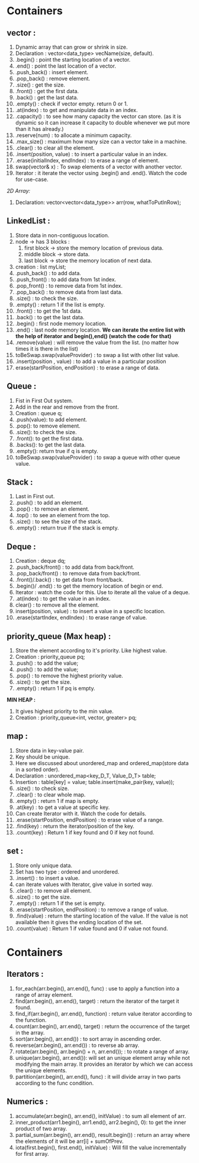 # Containers

## vector :

1. Dynamic array that can grow or shrink in size.
2. Declaration : vector<data_type> vecName(size, default).
3. .begin() : point the starting location of a vector.
4. .end() : point the last location of a vector.
5. .push_back() : insert element.
6. .pop_back() : remove element.
7. .size() : get the size.
8. .front() : get the first data.
9. .back() : get the last data.
10. .empty() : check if vector empty. return 0 or 1.
11. .at(index) : to get and manipulate data in an index.
12. .capacity() : to see how many capacity the vector can store. (as it is dynamic so it can increase it capacity to double whenever we put more than it has already.)
13. .reserve(num) : to allocate a minimum capacity.
14. .max_size() : maximum how many size can a vector take in a machine.
15. .clear() : to clear all the element.
16. .insert(position, value) : to insert a particular value in an index.
17. .erase(initialIndex, endIndex) : to erase a range of element.
18. swap(vector& x) : To swap elements of a vector with another vector.
19. Iterator : it iterate the vector using .begin() and .end(). Watch the code for use-case.

_2D Array:_

1.  Declaration: vector<vector<data_type>> arr(row, whatToPutInRow);

## LinkedList :

1. Store data in non-contiguous location.
2. node -> has 3 blocks :
   1. first block -> store the memory location of previous data.
   2. middle block -> store data.
   3. last block -> store the memory location of next data.
3. creation : list<int> myList;
4. .push_back() : to add data.
5. .push_front() : to add data from 1st index.
6. .pop_front() : to remove data from 1st index.
7. .pop_back() : to remove data from last data.
8. .size() : to check the size.
9. .empty() : return 1 if the list is empty.
10. .front() : to get the 1st data.
11. .back() : to get the last data.
12. .begin() : first node memory location.
13. .end() : last node memory location.
    **We can iterate the entire list with the help of iterator and begin(),end() (watch the code for that)**
14. .remove(value) : will remove the value from the list. (no matter how times it is there in the list)
15. toBeSwap.swap(valueProvider) : to swap a list with other list value.
16. .insert(position , value) : to add a value in a particular position
17. erase(startPosition, endPosition) : to erase a range of data.

## Queue :

1. Fist in First Out system.
2. Add in the rear and remove from the front.
3. Creation : queue<int> q;
4. .push(value): to add element.
5. .pop(): to remove element.
6. .size(): to check the size.
7. .front(): to get the first data.
8. .backs(): to get the last data.
9. .empty(): return true if q is empty.
10. toBeSwap.swap(valueProvider) : to swap a queue with other queue value.

## Stack :

1. Last in First out.
2. .push() : to add an element.
3. .pop() : to remove an element.
4. .top() : to see an element from the top.
5. .size() : to see the size of the stack.
6. .empty() : return true if the stack is empty.

## Deque :

1. Creation : deque<int> dq;
2. .push_back/front() : to add data from back/front.
3. .pop_back/front() : to remove data from back/front.
4. .front()/.back() : to get data from front/back.
5. .begin()/ .end() : to get the memory location of begin or end.
6. Iterator : watch the code for this. Use to iterate all the value of a deque.
7. .at(index) : to get the value in an index.
8. clear() : to remove all the element.
9. insert(position, value) : to insert a value in a specific location.
10. .erase(startIndex, endIndex) : to erase range of value.

## priority_queue (Max heap) :

1. Store the element according to it's priority. Like highest value.
2. Creation : priority_queue<int> pq;
3. .push() : to add the value;
4. .push() : to add the value;
5. .pop() : to remove the highest priority value.
6. .size() : to get the size.
7. .empty() : return 1 if pq is empty.

**MIN HEAP :**

1. It gives highest priority to the min value.
2. Creation : priority_queue<int, vector<int>, greater<int>> pq;

## map :

1. Store data in key-value pair.
2. Key should be unique.
3. Here we discussed about unordered_map and ordered_map(store data in a sorted order).
4. Declaration : unordered_map<key_D_T, Value_D_T> table;
5. Insertion : table[key] = value;
   table.insert(make_pair(key, value));
6. .size() : to check size.
7. .clear() : to clear whole map.
8. .empty() : return 1 if map is empty.
9. .at(key) : to get a value at specific key.
10. Can create Iterator with it. Watch the code for details.
11. .erase(startPosition, endPosition) : to erase value of a range.
12. .find(key) : return the iterator/position of the key.
13. .count(key) : Return 1 if key found and 0 if key not found.

## set :

1. Store only unique data.
2. Set has two type : ordered and unordered.
3. .insert() : to insert a value.
4. can iterate values with Iterator, give value in sorted way.
5. .clear() : to remove all element.
6. .size() : to get the size.
7. .empty() : return 1 if the set is empty.
8. .erase(startPosition, endPosition) : to remove a range of value.
9. .find(value) : return the starting location of the value. If the value is not available then it gives the ending location of the set.
10. .count(value) : Return 1 if value found and 0 if value not found.

# Containers

## Iterators :

1.  for_each(arr.begin(), arr.end(), func) : use to apply a
    function into a range of array element.
2.  find(arr.begin(), arr.end(), target) : return the
    iterator of the target it found.
3.  find_if(arr.begin(), arr.end(), function) : return
    value iterator according to the function.
4.  count(arr.begin(), arr.end(), target) : return the
    occurrence of the target in the array.
5.  sort(arr.begin(), arr.end()) : to sort array in
    ascending order.
6.  reverse(arr.begin(), arr.end()) : to reverse ab array.
7.  rotate(arr.begin(), arr.begin() + n, arr.end());
    : to rotate a range of array.
8.  unique(arr.begin(), arr.end()): will set an unique
    element array while not modifying the main array. It provides an iterator by which we can access the unique elements.
9.  partition(arr.begin(), arr.end(), func) : it will
    divide array in two parts according to the func condition.

## Numerics :

1. accumulate(arr.begin(), arr.end(), initValue) : to sum
   all element of arr.
2. inner_product(arr1.begin(), arr1.end(), arr2.begin(), 0):
   to get the inner product of two array.
3. partial_sum(arr.begin(), arr.end(), result.begin()) :
   return an array where the elements of it will be arr[i] + sumOfPrev.
4. iota(first.begin(), first.end(), initValue) : Will fill
   the value incrementally for first array.
